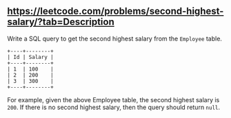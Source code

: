 https://leetcode.com/problems/second-highest-salary/?tab=Description
--------------
Write a SQL query to get the second highest salary from the `Employee` table.
```
+----+--------+
| Id | Salary |
+----+--------+
| 1  | 100    |
| 2  | 200    |
| 3  | 300    |
+----+--------+
```
For example, given the above Employee table, the second highest salary is `200`. If there is no second highest salary, then the query should return `null`.